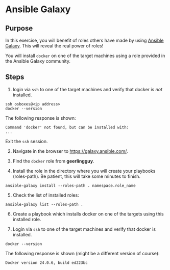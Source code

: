 # Ansible Galaxy

## Purpose
In this exercise, you will benefit of roles others have made by using [Ansible Galaxy](https://docs.ansible.com/ansible/latest/galaxy/user_guide.html). This will reveal the real power of roles! 

You will install `docker` on one of the target machines using a role provided in the Ansible Galaxy community.

## Steps

1. login via `ssh` to one of the target machines and verify that docker is _not_ installed.
```shell
ssh osboxes@<ip address>
docker --version
```

The following response is shown:
```shell
Command 'docker' not found, but can be installed with:
...
```
Exit the `ssh` session.

2. Navigate in the browser to https://galaxy.ansible.com/.

3. Find the `docker` role from **geerlingguy**.

4. Install the role in the directory where you will create your playbooks (roles-path). Be patient, this will take some minutes to finish.
```shell
ansible-galaxy install --roles-path . namespace.role_name
```

5. Check the list of installed roles:
```shell
ansible-galaxy list --roles-path .
```

6. Create a playbook which installs docker on one of the targets using this installed role.

7. Login via `ssh` to one of the target machines and verify that docker is installed.
```shell
docker --version
```
The following response is shown (might be a different version of course):
```shell
Docker version 24.0.6, build ed223bc
```

